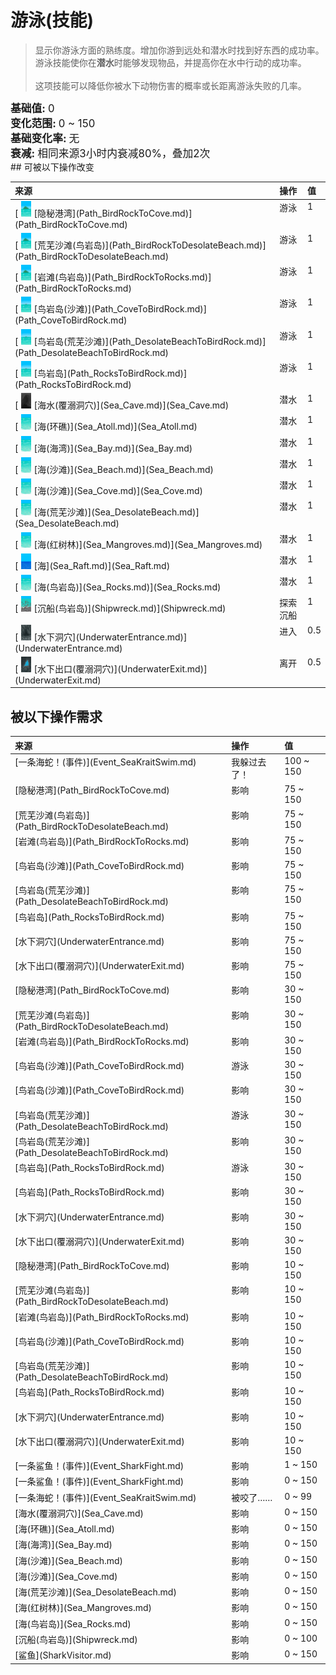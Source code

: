 # 游泳(技能)  
> 显示你游泳方面的熟练度。增加你游到远处和潜水时找到好东西的成功率。  
> 游泳技能使你在<b>潜水</b>时能够发现物品，并提高你在水中行动的成功率。<br><br>这项技能可以降低你被水下动物伤害的概率或长距离游泳失败的几率。  
  
<div style="font-size:1.2em"><b>基础值: </b> 0 </div>  
<div style="font-size:1.2em"><b>变化范围: </b> 0 ~ 150 </div>  
<div style="font-size:1.2em"><b>基础变化率: </b> 无 </div>  
<div style="font-size:1.2em"><b>衰减: </b>相同来源<font data-toggle="tooltip" data-placement="top" title="12TP">3小时</font>内衰减80%，叠加2次 </div>  
## 可被以下操作改变  
<style>
        .table8056 th,td{
            text-align:left;
            vertical-align:top;
        }
        </style><table class="table table-bordered table8056" data-toggle="table"  ><thead style=""><tr ><th  style=""  >来源</th><th  style=""  >操作</th><th  style=""  data-sortable="true"  >值</th></tr></thead><tr ><td  style=""  >[<div style="width:25px;display:inline-block;text-align:center"><img decoding="async" src="../wiki/Sprite/BigIsland.png" href="a.md" style="max-width:25px;max-height:25px;"></div>[隐秘港湾](Path_BirdRockToCove.md)](Path_BirdRockToCove.md)</td><td  style=""  >游泳</td><td  style=""  >1</td></tr><tr ><td  style=""  >[<div style="width:25px;display:inline-block;text-align:center"><img decoding="async" src="../wiki/Sprite/BigIsland.png" href="a.md" style="max-width:25px;max-height:25px;"></div>[荒芜沙滩(鸟岩岛)](Path_BirdRockToDesolateBeach.md)](Path_BirdRockToDesolateBeach.md)</td><td  style=""  >游泳</td><td  style=""  >1</td></tr><tr ><td  style=""  >[<div style="width:25px;display:inline-block;text-align:center"><img decoding="async" src="../wiki/Sprite/BigIsland.png" href="a.md" style="max-width:25px;max-height:25px;"></div>[岩滩(鸟岩岛)](Path_BirdRockToRocks.md)](Path_BirdRockToRocks.md)</td><td  style=""  >游泳</td><td  style=""  >1</td></tr><tr ><td  style=""  >[<div style="width:25px;display:inline-block;text-align:center"><img decoding="async" src="../wiki/Sprite/BirdRock.png" href="a.md" style="max-width:25px;max-height:25px;"></div>[鸟岩岛(沙滩)](Path_CoveToBirdRock.md)](Path_CoveToBirdRock.md)</td><td  style=""  >游泳</td><td  style=""  >1</td></tr><tr ><td  style=""  >[<div style="width:25px;display:inline-block;text-align:center"><img decoding="async" src="../wiki/Sprite/BirdRock.png" href="a.md" style="max-width:25px;max-height:25px;"></div>[鸟岩岛(荒芜沙滩)](Path_DesolateBeachToBirdRock.md)](Path_DesolateBeachToBirdRock.md)</td><td  style=""  >游泳</td><td  style=""  >1</td></tr><tr ><td  style=""  >[<div style="width:25px;display:inline-block;text-align:center"><img decoding="async" src="../wiki/Sprite/BirdRock.png" href="a.md" style="max-width:25px;max-height:25px;"></div>[鸟岩岛](Path_RocksToBirdRock.md)](Path_RocksToBirdRock.md)</td><td  style=""  >游泳</td><td  style=""  >1</td></tr><tr ><td  style=""  >[<div style="width:25px;display:inline-block;text-align:center"><img decoding="async" src="../wiki/Sprite/FloodedChamber.png" href="a.md" style="max-width:25px;max-height:25px;"></div>[海水(覆溺洞穴)](Sea_Cave.md)](Sea_Cave.md)</td><td  style=""  >潜水</td><td  style=""  >1</td></tr><tr ><td  style=""  >[<div style="width:25px;display:inline-block;text-align:center"><img decoding="async" src="../wiki/Sprite/Sea.png" href="a.md" style="max-width:25px;max-height:25px;"></div>[海(环礁)](Sea_Atoll.md)](Sea_Atoll.md)</td><td  style=""  >潜水</td><td  style=""  >1</td></tr><tr ><td  style=""  >[<div style="width:25px;display:inline-block;text-align:center"><img decoding="async" src="../wiki/Sprite/Sea.png" href="a.md" style="max-width:25px;max-height:25px;"></div>[海(海湾)](Sea_Bay.md)](Sea_Bay.md)</td><td  style=""  >潜水</td><td  style=""  >1</td></tr><tr ><td  style=""  >[<div style="width:25px;display:inline-block;text-align:center"><img decoding="async" src="../wiki/Sprite/Sea.png" href="a.md" style="max-width:25px;max-height:25px;"></div>[海(沙滩)](Sea_Beach.md)](Sea_Beach.md)</td><td  style=""  >潜水</td><td  style=""  >1</td></tr><tr ><td  style=""  >[<div style="width:25px;display:inline-block;text-align:center"><img decoding="async" src="../wiki/Sprite/Sea.png" href="a.md" style="max-width:25px;max-height:25px;"></div>[海(沙滩)](Sea_Cove.md)](Sea_Cove.md)</td><td  style=""  >潜水</td><td  style=""  >1</td></tr><tr ><td  style=""  >[<div style="width:25px;display:inline-block;text-align:center"><img decoding="async" src="../wiki/Sprite/Sea.png" href="a.md" style="max-width:25px;max-height:25px;"></div>[海(荒芜沙滩)](Sea_DesolateBeach.md)](Sea_DesolateBeach.md)</td><td  style=""  >潜水</td><td  style=""  >1</td></tr><tr ><td  style=""  >[<div style="width:25px;display:inline-block;text-align:center"><img decoding="async" src="../wiki/Sprite/Sea.png" href="a.md" style="max-width:25px;max-height:25px;"></div>[海(红树林)](Sea_Mangroves.md)](Sea_Mangroves.md)</td><td  style=""  >潜水</td><td  style=""  >1</td></tr><tr ><td  style=""  >[<div style="width:25px;display:inline-block;text-align:center"><img decoding="async" src="../wiki/Sprite/Ocean.png" href="a.md" style="max-width:25px;max-height:25px;"></div>[海](Sea_Raft.md)](Sea_Raft.md)</td><td  style=""  >潜水</td><td  style=""  >1</td></tr><tr ><td  style=""  >[<div style="width:25px;display:inline-block;text-align:center"><img decoding="async" src="../wiki/Sprite/Sea.png" href="a.md" style="max-width:25px;max-height:25px;"></div>[海(鸟岩岛)](Sea_Rocks.md)](Sea_Rocks.md)</td><td  style=""  >潜水</td><td  style=""  >1</td></tr><tr ><td  style=""  >[<div style="width:25px;display:inline-block;text-align:center"><img decoding="async" src="../wiki/Sprite/Shipwreck.png" href="a.md" style="max-width:25px;max-height:25px;"></div>[沉船(鸟岩岛)](Shipwreck.md)](Shipwreck.md)</td><td  style=""  >探索沉船</td><td  style=""  >1</td></tr><tr ><td  style=""  >[<div style="width:25px;display:inline-block;text-align:center"><img decoding="async" src="../wiki/Sprite/UnderwaterEntrance.png" href="a.md" style="max-width:25px;max-height:25px;"></div>[水下洞穴](UnderwaterEntrance.md)](UnderwaterEntrance.md)</td><td  style=""  >进入</td><td  style=""  >0.5</td></tr><tr ><td  style=""  >[<div style="width:25px;display:inline-block;text-align:center"><img decoding="async" src="../wiki/Sprite/UnderwaterExit.png" href="a.md" style="max-width:25px;max-height:25px;"></div>[水下出口(覆溺洞穴)](UnderwaterExit.md)](UnderwaterExit.md)</td><td  style=""  >离开</td><td  style=""  >0.5</td></tr></tbody></table>  
  
## 被以下操作需求  
<style>
        .table0265 th,td{
            text-align:left;
            vertical-align:top;
        }
        </style><table class="table table-bordered table0265" data-toggle="table"  ><thead style=""><tr ><th  style=""  >来源</th><th  style=""  >操作</th><th  style=""  >值</th></tr></thead><tr ><td  style=""  >[一条海蛇！(事件)](Event_SeaKraitSwim.md)</td><td  style=""  >我躲过去了！</td><td  style=""  >100 ~ 150</td></tr><tr ><td  style=""  >[隐秘港湾](Path_BirdRockToCove.md)</td><td  style=""  >影响</td><td  style=""  >75 ~ 150</td></tr><tr ><td  style=""  >[荒芜沙滩(鸟岩岛)](Path_BirdRockToDesolateBeach.md)</td><td  style=""  >影响</td><td  style=""  >75 ~ 150</td></tr><tr ><td  style=""  >[岩滩(鸟岩岛)](Path_BirdRockToRocks.md)</td><td  style=""  >影响</td><td  style=""  >75 ~ 150</td></tr><tr ><td  style=""  >[鸟岩岛(沙滩)](Path_CoveToBirdRock.md)</td><td  style=""  >影响</td><td  style=""  >75 ~ 150</td></tr><tr ><td  style=""  >[鸟岩岛(荒芜沙滩)](Path_DesolateBeachToBirdRock.md)</td><td  style=""  >影响</td><td  style=""  >75 ~ 150</td></tr><tr ><td  style=""  >[鸟岩岛](Path_RocksToBirdRock.md)</td><td  style=""  >影响</td><td  style=""  >75 ~ 150</td></tr><tr ><td  style=""  >[水下洞穴](UnderwaterEntrance.md)</td><td  style=""  >影响</td><td  style=""  >75 ~ 150</td></tr><tr ><td  style=""  >[水下出口(覆溺洞穴)](UnderwaterExit.md)</td><td  style=""  >影响</td><td  style=""  >75 ~ 150</td></tr><tr ><td  style=""  >[隐秘港湾](Path_BirdRockToCove.md)</td><td  style=""  >影响</td><td  style=""  >30 ~ 150</td></tr><tr ><td  style=""  >[荒芜沙滩(鸟岩岛)](Path_BirdRockToDesolateBeach.md)</td><td  style=""  >影响</td><td  style=""  >30 ~ 150</td></tr><tr ><td  style=""  >[岩滩(鸟岩岛)](Path_BirdRockToRocks.md)</td><td  style=""  >影响</td><td  style=""  >30 ~ 150</td></tr><tr ><td  style=""  >[鸟岩岛(沙滩)](Path_CoveToBirdRock.md)</td><td  style=""  >游泳</td><td  style=""  >30 ~ 150</td></tr><tr ><td  style=""  >[鸟岩岛(沙滩)](Path_CoveToBirdRock.md)</td><td  style=""  >影响</td><td  style=""  >30 ~ 150</td></tr><tr ><td  style=""  >[鸟岩岛(荒芜沙滩)](Path_DesolateBeachToBirdRock.md)</td><td  style=""  >游泳</td><td  style=""  >30 ~ 150</td></tr><tr ><td  style=""  >[鸟岩岛(荒芜沙滩)](Path_DesolateBeachToBirdRock.md)</td><td  style=""  >影响</td><td  style=""  >30 ~ 150</td></tr><tr ><td  style=""  >[鸟岩岛](Path_RocksToBirdRock.md)</td><td  style=""  >游泳</td><td  style=""  >30 ~ 150</td></tr><tr ><td  style=""  >[鸟岩岛](Path_RocksToBirdRock.md)</td><td  style=""  >影响</td><td  style=""  >30 ~ 150</td></tr><tr ><td  style=""  >[水下洞穴](UnderwaterEntrance.md)</td><td  style=""  >影响</td><td  style=""  >30 ~ 150</td></tr><tr ><td  style=""  >[水下出口(覆溺洞穴)](UnderwaterExit.md)</td><td  style=""  >影响</td><td  style=""  >30 ~ 150</td></tr><tr ><td  style=""  >[隐秘港湾](Path_BirdRockToCove.md)</td><td  style=""  >影响</td><td  style=""  >10 ~ 150</td></tr><tr ><td  style=""  >[荒芜沙滩(鸟岩岛)](Path_BirdRockToDesolateBeach.md)</td><td  style=""  >影响</td><td  style=""  >10 ~ 150</td></tr><tr ><td  style=""  >[岩滩(鸟岩岛)](Path_BirdRockToRocks.md)</td><td  style=""  >影响</td><td  style=""  >10 ~ 150</td></tr><tr ><td  style=""  >[鸟岩岛(沙滩)](Path_CoveToBirdRock.md)</td><td  style=""  >影响</td><td  style=""  >10 ~ 150</td></tr><tr ><td  style=""  >[鸟岩岛(荒芜沙滩)](Path_DesolateBeachToBirdRock.md)</td><td  style=""  >影响</td><td  style=""  >10 ~ 150</td></tr><tr ><td  style=""  >[鸟岩岛](Path_RocksToBirdRock.md)</td><td  style=""  >影响</td><td  style=""  >10 ~ 150</td></tr><tr ><td  style=""  >[水下洞穴](UnderwaterEntrance.md)</td><td  style=""  >影响</td><td  style=""  >10 ~ 150</td></tr><tr ><td  style=""  >[水下出口(覆溺洞穴)](UnderwaterExit.md)</td><td  style=""  >影响</td><td  style=""  >10 ~ 150</td></tr><tr ><td  style=""  >[一条鲨鱼！(事件)](Event_SharkFight.md)</td><td  style=""  >影响</td><td  style=""  >1 ~ 150</td></tr><tr ><td  style=""  >[一条鲨鱼！(事件)](Event_SharkFight.md)</td><td  style=""  >影响</td><td  style=""  >0 ~ 150</td></tr><tr ><td  style=""  >[一条海蛇！(事件)](Event_SeaKraitSwim.md)</td><td  style=""  >被咬了……</td><td  style=""  >0 ~ 99</td></tr><tr ><td  style=""  >[海水(覆溺洞穴)](Sea_Cave.md)</td><td  style=""  >影响</td><td  style=""  >0 ~ 150</td></tr><tr ><td  style=""  >[海(环礁)](Sea_Atoll.md)</td><td  style=""  >影响</td><td  style=""  >0 ~ 150</td></tr><tr ><td  style=""  >[海(海湾)](Sea_Bay.md)</td><td  style=""  >影响</td><td  style=""  >0 ~ 150</td></tr><tr ><td  style=""  >[海(沙滩)](Sea_Beach.md)</td><td  style=""  >影响</td><td  style=""  >0 ~ 150</td></tr><tr ><td  style=""  >[海(沙滩)](Sea_Cove.md)</td><td  style=""  >影响</td><td  style=""  >0 ~ 150</td></tr><tr ><td  style=""  >[海(荒芜沙滩)](Sea_DesolateBeach.md)</td><td  style=""  >影响</td><td  style=""  >0 ~ 150</td></tr><tr ><td  style=""  >[海(红树林)](Sea_Mangroves.md)</td><td  style=""  >影响</td><td  style=""  >0 ~ 150</td></tr><tr ><td  style=""  >[海(鸟岩岛)](Sea_Rocks.md)</td><td  style=""  >影响</td><td  style=""  >0 ~ 150</td></tr><tr ><td  style=""  >[沉船(鸟岩岛)](Shipwreck.md)</td><td  style=""  >影响</td><td  style=""  >0 ~ 100</td></tr><tr ><td  style=""  >[鲨鱼](SharkVisitor.md)</td><td  style=""  >影响</td><td  style=""  >0 ~ 150</td></tr></tbody></table>  
  


<script>document.title="游泳(技能) - 卡牌生存百科 Card Survival Wiki";</script>